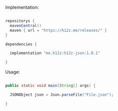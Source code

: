 Implementation:

```gradle

repositorys {
  mavenCentral()
  maven { url = "https://h12z.me/releases/" }
}

dependencies {

  implementation "me.h12z:h12z-json:1.0.1"

}

```

Usage:

```java

public static void main(String[] args) {

  JSONObject json = Json.parseFile("File.json");

}

```

